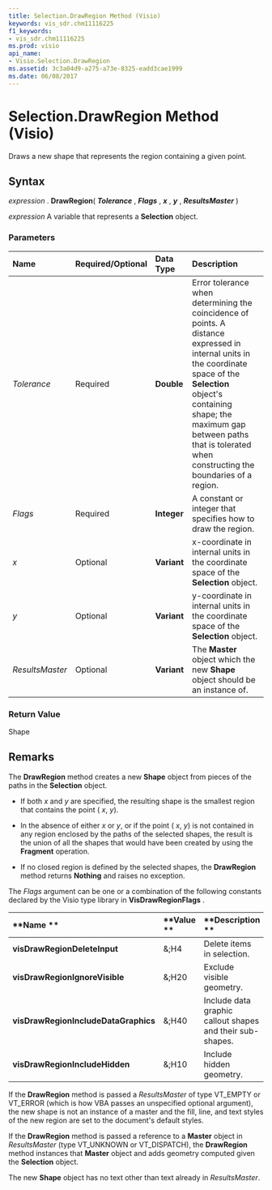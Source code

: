 ```yaml
---
title: Selection.DrawRegion Method (Visio)
keywords: vis_sdr.chm11116225
f1_keywords:
- vis_sdr.chm11116225
ms.prod: visio
api_name:
- Visio.Selection.DrawRegion
ms.assetid: 3c3a04d9-a275-a73e-8325-eadd3cae1999
ms.date: 06/08/2017
---
```



# Selection.DrawRegion Method (Visio)

Draws a new shape that represents the region containing a given point.


## Syntax

 _expression_ . **DrawRegion**( **_Tolerance_** , **_Flags_** , **_x_** , **_y_** , **_ResultsMaster_** )

 _expression_ A variable that represents a **Selection** object.


### Parameters



|**Name**|**Required/Optional**|**Data Type**|**Description**|
|:-----|:-----|:-----|:-----|
| _Tolerance_|Required| **Double**|Error tolerance when determining the coincidence of points. A distance expressed in internal units in the coordinate space of the **Selection** object's containing shape; the maximum gap between paths that is tolerated when constructing the boundaries of a region.|
| _Flags_|Required| **Integer**|A constant or integer that specifies how to draw the region.|
| _x_|Optional| **Variant**|x-coordinate in internal units in the coordinate space of the **Selection** object.|
| _y_|Optional| **Variant**|y-coordinate in internal units in the coordinate space of the **Selection** object.|
| _ResultsMaster_|Optional| **Variant**|The **Master** object which the new **Shape** object should be an instance of.|

### Return Value

Shape


## Remarks

The **DrawRegion** method creates a new **Shape** object from pieces of the paths in the **Selection** object.




- If both  _x_ and _y_ are specified, the resulting shape is the smallest region that contains the point ( _x_, _y_).
    
- In the absence of either  _x_ or _y_, or if the point ( _x_, _y_) is not contained in any region enclosed by the paths of the selected shapes, the result is the union of all the shapes that would have been created by using the **Fragment** operation.
    
- If no closed region is defined by the selected shapes, the **DrawRegion** method returns **Nothing** and raises no exception.
    


The  _Flags_ argument can be one or a combination of the following constants declared by the Visio type library in **VisDrawRegionFlags** .



|**Name **|**Value **|**Description **|
|:-----|:-----|:-----|
| **visDrawRegionDeleteInput**|&;H4 |Delete items in selection. |
| **visDrawRegionIgnoreVisible**|&;H20 |Exclude visible geometry. |
| **visDrawRegionIncludeDataGraphics**|&;H40|Include data graphic callout shapes and their sub-shapes. |
| **visDrawRegionIncludeHidden**|&;H10 |Include hidden geometry. |
If the **DrawRegion** method is passed a _ResultsMaster_ of type VT_EMPTY or VT_ERROR (which is how VBA passes an unspecified optional argument), the new shape is not an instance of a master and the fill, line, and text styles of the new region are set to the document's default styles.

If the **DrawRegion** method is passed a reference to a **Master** object in _ResultsMaster_ (type VT_UNKNOWN or VT_DISPATCH), the **DrawRegion** method instances that **Master** object and adds geometry computed given the **Selection** object.

The new **Shape** object has no text other than text already in _ResultsMaster_.



